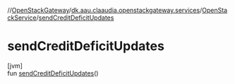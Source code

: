 //[OpenStackGateway](../../../index.md)/[dk.aau.claaudia.openstackgateway.services](../index.md)/[OpenStackService](index.md)/[sendCreditDeficitUpdates](send-credit-deficit-updates.md)

# sendCreditDeficitUpdates

[jvm]\
fun [sendCreditDeficitUpdates](send-credit-deficit-updates.md)()
